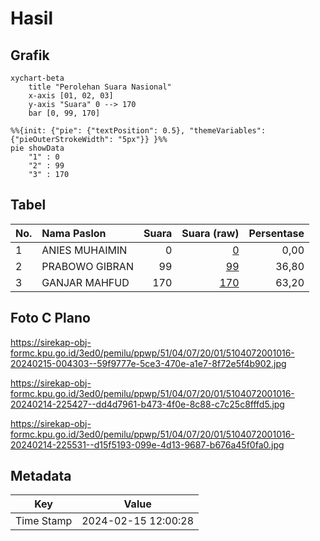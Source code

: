 # Hasil

## Grafik

```mermaid
xychart-beta
    title "Perolehan Suara Nasional"
    x-axis [01, 02, 03]
    y-axis "Suara" 0 --> 170
    bar [0, 99, 170]
```

```mermaid
%%{init: {"pie": {"textPosition": 0.5}, "themeVariables": {"pieOuterStrokeWidth": "5px"}} }%%
pie showData
    "1" : 0
    "2" : 99
    "3" : 170
```

## Tabel

| No. | Nama Paslon    | Suara | Suara (raw) | Persentase |
|:--- |:-------------- | -----:| -----------:| ----------:|
| 1   | ANIES MUHAIMIN | 0     | [0][p-1]    | 0,00       |
| 2   | PRABOWO GIBRAN | 99    | [99][p-2]   | 36,80      |
| 3   | GANJAR MAHFUD  | 170   | [170][p-3]  | 63,20      |


[p-1]: https://github.com/gigit-pemilu/pemilu-2024/blob/main/pilpres/hitung-suara/sub/51-bali/sub/04-gianyar/sub/07-payangan/sub/2001-melinggih/sub/016-tps/sub/paslon-1.txt
[p-2]: https://github.com/gigit-pemilu/pemilu-2024/blob/main/pilpres/hitung-suara/sub/51-bali/sub/04-gianyar/sub/07-payangan/sub/2001-melinggih/sub/016-tps/sub/paslon-2.txt
[p-3]: https://github.com/gigit-pemilu/pemilu-2024/blob/main/pilpres/hitung-suara/sub/51-bali/sub/04-gianyar/sub/07-payangan/sub/2001-melinggih/sub/016-tps/sub/paslon-3.txt

## Foto C Plano

https://sirekap-obj-formc.kpu.go.id/3ed0/pemilu/ppwp/51/04/07/20/01/5104072001016-20240215-004303--59f9777e-5ce3-470e-a1e7-8f72e5f4b902.jpg

https://sirekap-obj-formc.kpu.go.id/3ed0/pemilu/ppwp/51/04/07/20/01/5104072001016-20240214-225427--dd4d7961-b473-4f0e-8c88-c7c25c8fffd5.jpg

https://sirekap-obj-formc.kpu.go.id/3ed0/pemilu/ppwp/51/04/07/20/01/5104072001016-20240214-225531--d15f5193-099e-4d13-9687-b676a45f0fa0.jpg


## Metadata

| Key        | Value               |
| ---------- | ------------------- |
| Time Stamp | 2024-02-15 12:00:28 |



